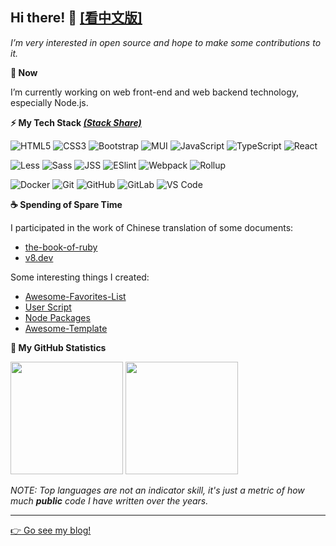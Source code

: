 ## Hi there! 👋 [[看中文版]](./README.zh-CN.md)

_I’m very interested in open source and hope to make some contributions to it._

**🔭 Now**

I’m currently working on web front-end and web backend technology, especially Node.js.

**⚡ My Tech Stack [_(Stack Share)_](https://stackshare.io/wang1212/my-stack)**

![HTML5](https://img.shields.io/badge/-HTML5-%23E44D27?style=flat-square&logo=html5&logoColor=ffffff)
![CSS3](https://img.shields.io/badge/-CSS3-%231572B6?style=flat-square&logo=css3)
![Bootstrap](https://img.shields.io/badge/-Bootstrap-563D7C?style=flat-square&logo=bootstrap)
![MUI](https://img.shields.io/badge/-MUI-eeeeee?style=flat-square&logo=mui)
![JavaScript](https://img.shields.io/badge/-JavaScript-%23F7DF1C?style=flat-square&logo=javascript&logoColor=000000&labelColor=%23F7DF1C&color=%23FFCE5A)
![TypeScript](https://img.shields.io/badge/-TypeScript-007ACC?style=flat-square&logo=typescript&logoColor=white)
![React](https://img.shields.io/badge/-React-%23282C34?style=flat-square&logo=react)

<!-- ![Vue.js](https://img.shields.io/badge/-Vue.js-%232c3e50?style=flat-square&logo=vuedotjs) -->

![Less](https://img.shields.io/badge/-Less-%231d365d?style=flat-square&logo=less&logoColor=ffffff)
![Sass](https://img.shields.io/badge/-Sass-%23CC6699?style=flat-square&logo=sass&logoColor=ffffff)
![JSS](https://img.shields.io/badge/-JSS-F7DF1E?style=flat-square&logo=jss&logoColor=000000)
![ESlint](https://img.shields.io/badge/-ESLint-4B32C3?style=flat-square&logo=eslint)
![Webpack](https://img.shields.io/badge/-Webpack-%232C3A42?style=flat-square&logo=webpack)
![Rollup](https://img.shields.io/badge/-Rollup-%23EC4A3F?style=flat-square&logo=rollupdotjs&logoColor=ffffff)

<!-- ![Stylus](https://img.shields.io/badge/-Stylus-%23333333?style=flat-square&logo=stylus) -->
<!-- ![TailwindCss](https://img.shields.io/badge/-TailwindCss-%231a202c?style=flat-square&logo=tailwind-css) -->
<!-- ![Windicss](https://img.shields.io/badge/-WindiCss-%23000000?style=flat-square&logo=tailwind-css&&logoColor=48B0F1) -->
<!-- ![Vite](https://img.shields.io/badge/-Vite-%23646CFF?style=flat-square&logo=vite&logoColor=ffffff) -->
<!-- ![Netlify](https://img.shields.io/badge/-Netlify-%2300C7B7?style=flat-square&logo=netlify&logoColor=ffffff) -->

![Docker](https://img.shields.io/badge/-Docker-2496ED?style=flat-square&logo=docker&logoColor=ffffff)
![Git](https://img.shields.io/badge/-Git-%23F05032?style=flat-square&logo=git&logoColor=%23ffffff)
![GitHub](https://img.shields.io/badge/-GitHub-181717?style=flat-square&logo=github)
![GitLab](https://img.shields.io/badge/-GitLab-FCA121?style=flat-square&logo=gitlab)
![VS Code](https://img.shields.io/badge/-VSCode-%23007ACC?style=flat-square&logo=visual-studio-code)

**☕ Spending of Spare Time**

I participated in the work of Chinese translation of some documents:

- [the-book-of-ruby](https://wang1212.github.io/the-book-of-ruby/)
- [v8.dev](https://v8.js.cn/)

Some interesting things I created:

- [Awesome-Favorites-List](https://github.com/wang1212/awesome-favorites-list)
- [User Script](https://github.com/wang1212/user-script)
- [Node Packages](https://www.npmjs.com/~wang1212)
- [Awesome-Template](https://github.com/wang1212/awesome-template)

**🍺 My GitHub Statistics**

<p>
  <img height="180rem" src="https://github-readme-stats.vercel.app/api?username=wang1212&show_icons=true" />
  <img height="180rem" src="https://github-readme-stats.vercel.app/api/top-langs/?layout=compact&username=wang1212&exclude_repo=wang1212.github.io&langs_count=10&hide=html,ejs" />

_NOTE: Top languages are not an indicator skill, it's just a metric of how much **public** code I have written over the years._

</p>

---

[:point_right: Go see my blog!](https://wang1212.github.io/)

<!--

- 🌱 I’m currently learning ...
- 👯 I’m looking to collaborate on ...
- 🤔 I’m looking for help with ...
- 💬 Ask me about ...
- 📫 How to reach me: ...
- ⚡ Fun fact: ...
-->
